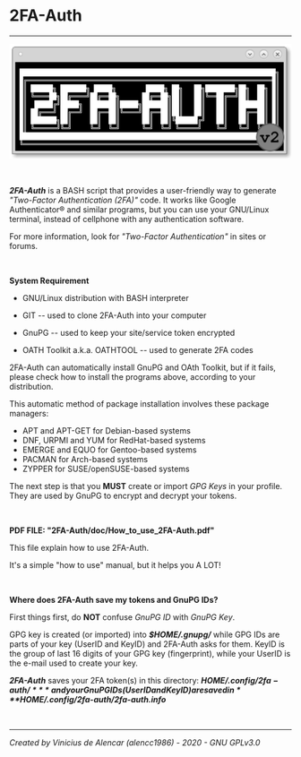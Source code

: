 # 2FA-Auth

---

![2FA](image/2FA-Auth.png "Generating 2FA codes in your terminal")

<br>

***2FA-Auth*** is a BASH script that provides a user-friendly way to generate *"Two-Factor Authentication (2FA)"* code. It works like Google Authenticator® and similar programs, but you can use your GNU/Linux terminal, instead of cellphone with any authentication software.

For more information, look for *"Two-Factor Authentication"* in sites or forums.

<br>

**System Requirement**

* GNU/Linux distribution with BASH interpreter

* GIT -- used to clone 2FA-Auth into your computer

* GnuPG -- used to keep your site/service token encrypted

* OATH Toolkit a.k.a. OATHTOOL -- used to generate 2FA codes

2FA-Auth can automatically install GnuPG and OAth Toolkit, but if it fails, please check how to install the programs above, according to your distribution.

This automatic method of package installation involves these package managers:

* APT and APT-GET for Debian-based systems
* DNF, URPMI and YUM for RedHat-based systems
* EMERGE and EQUO for Gentoo-based systems
* PACMAN for Arch-based systems
* ZYPPER for SUSE/openSUSE-based systems

The next step is that you **MUST** create or import *GPG Keys* in your profile. They are used by GnuPG to encrypt and decrypt your tokens.

<br>

**PDF FILE: "2FA-Auth/doc/How_to_use_2FA-Auth.pdf"**

This file explain how to use 2FA-Auth.

It's a simple "how to use" manual, but it helps you A LOT!

<br>

**Where does 2FA-Auth save my tokens and GnuPG IDs?**

First things first, do **NOT** confuse *GnuPG ID* with *GnuPG Key*.

GPG key is created (or imported) into ***$HOME/.gnupg/*** while GPG IDs are parts of your key (UserID and KeyID) and 2FA-Auth asks for them. KeyID is the group of last 16 digits of your GPG key (fingerprint), while your UserID is the e-mail used to create your key.

***2FA-Auth*** saves your 2FA token(s) in this directory: ***$HOME/.config/2fa-auth/*** and your GnuPG IDs (UserID and KeyID) are saved in ***$HOME/.config/2fa-auth/2fa-auth.info***

<br>

---
*Created by Vinicius de Alencar (alencc1986) - 2020 - GNU GPLv3.0*
